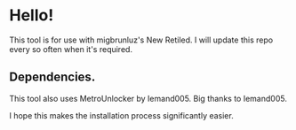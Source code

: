 # Hello!
This tool is for use with migbrunluz's New Retiled. I will update this repo every so often when it's required.
## Dependencies.
This tool also uses MetroUnlocker by Iemand005. Big thanks to Iemand005.

I hope this makes the installation process significantly easier.
